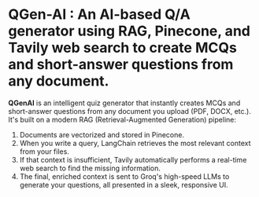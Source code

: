 # QGen-AI : An AI-based Q/A generator using RAG, Pinecone, and Tavily web search to create MCQs and short-answer questions from any document.
**QGenAI** is an intelligent quiz generator that instantly creates MCQs and short-answer questions from any document you upload (PDF, DOCX, etc.). It's built on a modern RAG (Retrieval-Augmented Generation) pipeline:

1. Documents are vectorized and stored in Pinecone.
2. When you write a query, LangChain retrieves the most relevant context from your files.
3. If that context is insufficient, Tavily automatically performs a real-time web search to find the missing information.
4. The final, enriched context is sent to Groq's high-speed LLMs to generate your questions, all presented in a sleek, responsive UI.
